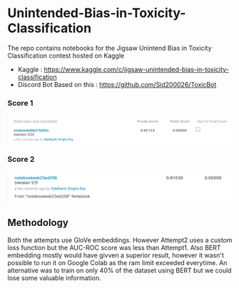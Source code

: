 # Unintended-Bias-in-Toxicity-Classification

The repo contains notebooks for the Jigsaw Unintend Bias in Toxicity Classification contest hosted on Kaggle

- Kaggle : https://www.kaggle.com/c/jigsaw-unintended-bias-in-toxicity-classification
- Discord Bot Based on this : https://github.com/Sid200026/ToxicBot

### Score 1

<img src="https://github.com/Sid200026/Unintended-Bias-in-Toxicity-Classification/blob/main/Output/Attempt1.png" />

### Score 2

<img src="https://github.com/Sid200026/Unintended-Bias-in-Toxicity-Classification/blob/main/Output/Attempt2.png" />

## Methodology

Both the attempts use GloVe embeddings. However Attempt2 uses a custom loss function but the AUC-ROC score was less than Attempt1. Also BERT embedding mostly would have givven a superior result, however it wasn't possible to run it on Google Colab as the ram limit exceeded everytime. An alternative was to train on only 40% of the dataset using BERT but we could lose some valuable information.
